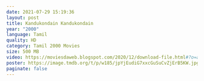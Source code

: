 ```yaml
---
date: 2021-07-29 15:19:36
layout: post
title: Kandukondain Kandukondain
year: "2000"
language: Tamil
quality: HD
category: Tamil 2000 Movies
size: 500 MB
video: https://moviesdaweb.blogspot.com/2020/12/download-file.html#?o=a4ddbe99c8b522c06053f4e2d8702a287d14a4195ccee209f3a7e0edf6cc61f7d3e35745fc46de1f78b1fbcccf6afe37d91b095312f395b4427006d6bcb3d794f23251ff05bde8799d48a42e75a37656fa5772b74fd956b504b228ffa4e08b6a1da84a2a5cf41654fbe8b38ad0ea1fdf7980282f52cc1c590167820ee0c51e6507cc192e7406487232b6057f24ac9a3ee93d5408d44bda8d3fd3f25a32da523c303438c563e083e622623dae7f0c330fd0d86d782417936a226f6b5a251878eb0ba3e29b9661e676
poster: https://image.tmdb.org/t/p/w185/jpYjEudiG7xxcGuSuCvZjErB5KW.jpg
paginate: false
---
```

